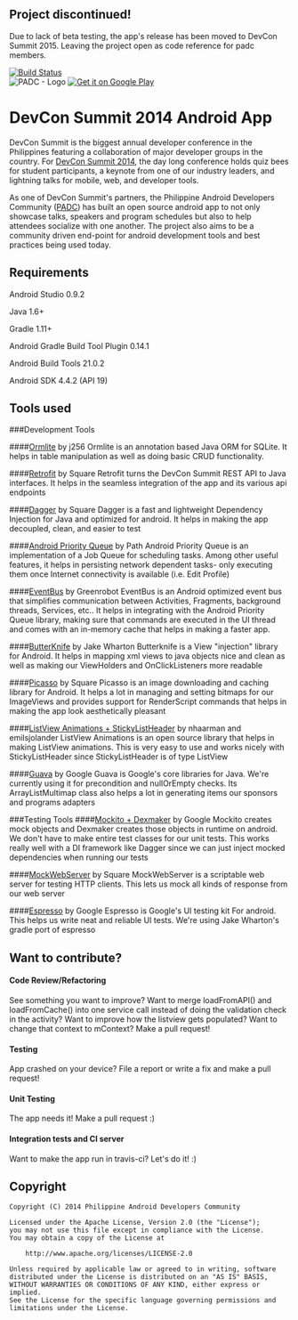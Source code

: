 ## Project discontinued!
Due to lack of beta testing, the app's release has been moved to DevCon Summit 2015. Leaving the project open as code reference for padc members.

[![Build Status](https://travis-ci.org/padc/DevConSummit.svg)](https://travis-ci.org/padc/DevConSummit)
<br />
![PADC - Logo](http://summit.devcon.ph/img/padc.png "PADC") [![Get it on Google Play](http://www.android.com/images/brand/get_it_on_play_logo_small.png)](https://play.google.com/store/apps/details?id=ph.devcon.android)

DevCon Summit 2014 Android App
============

DevCon Summit is the biggest annual developer conference in the Philippines featuring a collaboration of major developer groups in the country. For [DevCon Summit 2014](http://summit.devcon.ph/#agenda), the day long conference holds quiz bees for student participants, a keynote from one of our industry leaders, and lightning talks for mobile, web, and developer tools.

As one of DevCon Summit's partners, the Philippine Android Developers Community ([PADC](https://www.facebook.com/groups/padc.you/)) has built an open source android app to not only showcase talks, speakers and program schedules but also to help attendees socialize with one another. The project also aims to be a community driven end-point for android development tools and best practices being used today.

Requirements
--------
Android Studio 0.9.2

Java 1.6+

Gradle 1.11+

Android Gradle Build Tool Plugin 0.14.1

Android Build Tools 21.0.2

Android SDK 4.4.2 (API 19)

Tools used
--------
###Development Tools

####[Ormlite](http://ormlite.com/) by j256
Ormlite is an annotation based Java ORM for SQLite. It helps in table manipulation as well as doing basic CRUD functionality.

####[Retrofit](http://square.github.io/retrofit/) by Square
Retrofit turns the DevCon Summit REST API to Java interfaces. It helps in the seamless integration of the app and its various api endpoints

####[Dagger](http://square.github.io/dagger/) by Square
Dagger is a fast and lightweight Dependency Injection for Java and optimized for android. It helps in making the app decoupled, clean, and easier to test

####[Android Priority Queue](https://github.com/path/android-priority-jobqueue) by Path
Android Priority Queue is an implementation of a Job Queue for scheduling tasks. Among other useful features, it helps in persisting network dependent tasks- only executing them once Internet connectivity is available (i.e. Edit Profile)

####[EventBus](https://github.com/greenrobot/EventBus) by Greenrobot
EventBus is an Android optimized event bus that simplifies communication between Activities, Fragments, background threads, Services, etc.. It helps in integrating with the Android Priority Queue library, making sure that commands are executed in the UI thread and comes with an in-memory cache that helps in making a faster app.

####[ButterKnife](http://jakewharton.github.io/butterknife/) by Jake Wharton
Butterknife is a View "injection" library for Android. It helps in mapping xml views to java objects nice and clean as well as making our ViewHolders and OnClickListeners more readable

####[Picasso](http://square.github.io/picasso/) by Square
Picasso is an image downloading and caching library for Android. It helps a lot in managing and setting bitmaps for our ImageViews and provides support for RenderScript commands that helps in making the app look aesthetically pleasant

####[ListView Animations + StickyListHeader](http://nhaarman.github.io/ListViewAnimations/#getting-started) by nhaarman and emilsjolander
ListView Animations is an open source library that helps in making ListView animations. This is very easy to use and works nicely with StickyListHeader since StickyListHeader is of type ListView

####[Guava](https://code.google.com/p/guava-libraries/) by Google
Guava is Google's core libraries for Java. We're currently using it for precondition and nullOrEmpty checks. Its ArrayListMultimap class also helps a lot in generating items our sponsors and programs adapters 

###Testing Tools
####[Mockito + Dexmaker](http://docs.mockito.googlecode.com/hg/org/mockito/Mockito.html) by Google
Mockito creates mock objects and Dexmaker creates those objects in runtime on android. We don't have to make entire test classes for our unit tests. This works really well with a DI framework like Dagger since we can just inject mocked dependencies when running our tests

####[MockWebServer](https://github.com/square/okhttp/tree/master/mockwebserver) by Square
MockWebServer is a scriptable web server for testing HTTP clients. This lets us mock all kinds of response from our web server

####[Espresso](https://github.com/JakeWharton/double-espresso) by Google
Espresso is Google's UI testing kit For android. This helps us write neat and reliable UI tests. We're using Jake Wharton's gradle port of espresso

Want to contribute?
--------

#### Code Review/Refactoring
See something you want to improve? Want to merge loadFromAPI() and loadFromCache() into one service call instead of doing the validation check in the activity? Want to improve how the listview gets populated? Want to change that context to mContext? Make a pull request! 

#### Testing
App crashed on your device? File a report or write a fix and make a pull request!

#### Unit Testing
The app needs it! Make a pull request :)

#### Integration tests and CI server
Want to make the app run in travis-ci? Let's do it! :)

<h2>Copyright</h2>

    Copyright (C) 2014 Philippine Android Developers Community

    Licensed under the Apache License, Version 2.0 (the "License");
    you may not use this file except in compliance with the License.
    You may obtain a copy of the License at

        http://www.apache.org/licenses/LICENSE-2.0

    Unless required by applicable law or agreed to in writing, software
    distributed under the License is distributed on an "AS IS" BASIS,
    WITHOUT WARRANTIES OR CONDITIONS OF ANY KIND, either express or implied.
    See the License for the specific language governing permissions and
    limitations under the License.
